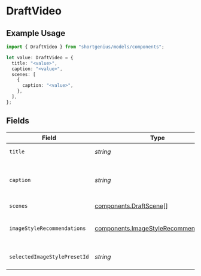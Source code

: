 # DraftVideo

## Example Usage

```typescript
import { DraftVideo } from "shortgenius/models/components";

let value: DraftVideo = {
  title: "<value>",
  caption: "<value>",
  scenes: [
    {
      caption: "<value>",
    },
  ],
};
```

## Fields

| Field                                                                                          | Type                                                                                           | Required                                                                                       | Description                                                                                    |
| ---------------------------------------------------------------------------------------------- | ---------------------------------------------------------------------------------------------- | ---------------------------------------------------------------------------------------------- | ---------------------------------------------------------------------------------------------- |
| `title`                                                                                        | *string*                                                                                       | :heavy_check_mark:                                                                             | The title of the video.                                                                        |
| `caption`                                                                                      | *string*                                                                                       | :heavy_check_mark:                                                                             | The description shown beside the video when posted to social media.                            |
| `scenes`                                                                                       | [components.DraftScene](../../models/components/draftscene.md)[]                               | :heavy_check_mark:                                                                             | N/A                                                                                            |
| `imageStyleRecommendations`                                                                    | [components.ImageStyleRecommendations](../../models/components/imagestylerecommendations.md)[] | :heavy_minus_sign:                                                                             | AI-generated image style recommendations for the video.                                        |
| `selectedImageStylePresetId`                                                                   | *string*                                                                                       | :heavy_minus_sign:                                                                             | ID of the currently selected image style preset.                                               |